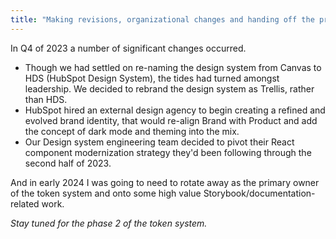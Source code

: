 ```yaml
---
title: "Making revisions, organizational changes and handing off the project"
---
```


In Q4 of 2023 a number of significant changes occurred.

* Though we had settled on re-naming the design system from Canvas to HDS (HubSpot Design System), the tides had turned amongst leadership. We decided to rebrand the design system as Trellis, rather than HDS.
* HubSpot hired an external design agency to begin creating a refined and evolved brand identity, that would re-align Brand with Product and add the concept of dark mode and theming into the mix.
* Our Design system engineering team decided to pivot their React component modernization strategy they'd been following through the second half of 2023.

And in early 2024 I was going to need to rotate away as the primary owner of the token system and onto some high value Storybook/documentation-related work.

_Stay tuned for the phase 2 of the token system._